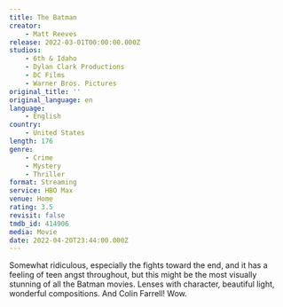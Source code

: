 ```yaml
---
title: The Batman
creator:
    - Matt Reeves
release: 2022-03-01T00:00:00.000Z
studios:
    - 6th & Idaho
    - Dylan Clark Productions
    - DC Films
    - Warner Bros. Pictures
original_title: ''
original_language: en
language:
    - English
country:
    - United States
length: 176
genre:
    - Crime
    - Mystery
    - Thriller
format: Streaming
service: HBO Max
venue: Home
rating: 3.5
revisit: false
tmdb_id: 414906
media: Movie
date: 2022-04-20T23:44:00.000Z
---
```

Somewhat ridiculous, especially the fights toward the end, and it has a feeling of teen angst throughout, but this might be the most visually stunning of all the Batman movies. Lenses with character, beautiful light, wonderful compositions. And Colin Farrell! Wow.